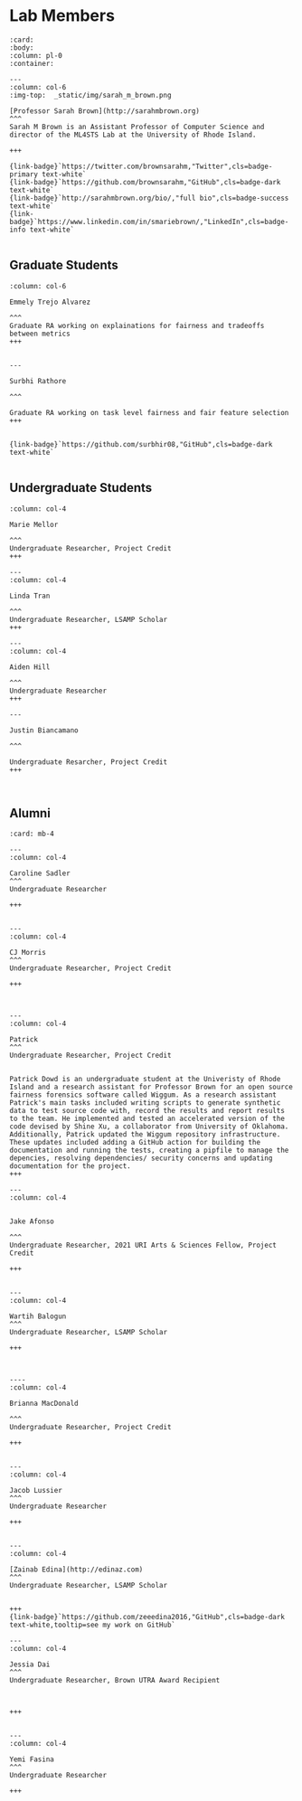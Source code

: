 # Lab Members




````{panels}
:card:
:body:
:column: pl-0
:container:

---
:column: col-6
:img-top:  _static/img/sarah_m_brown.png

[Professor Sarah Brown](http://sarahmbrown.org)
^^^
Sarah M Brown is an Assistant Professor of Computer Science and director of the ML4STS Lab at the University of Rhode Island.

+++

{link-badge}`https://twitter.com/brownsarahm,"Twitter",cls=badge-primary text-white`
{link-badge}`https://github.com/brownsarahm,"GitHub",cls=badge-dark text-white`
{link-badge}`http://sarahmbrown.org/bio/,"full bio",cls=badge-success text-white`
{link-badge}`https://www.linkedin.com/in/smariebrown/,"LinkedIn",cls=badge-info text-white`


````

<!-- Previously she was a [Data Science Initiative](https://www.brown.edu/initiatives/data-science/) Postdoctoral Research Associate at Brown University affiliated to the Division of Applied Mathematics and hosted by Professor Bjorn Sandstede and a [Chancellor's Postdoctoral Fellow](https://diversity.berkeley.edu/programs-services/postdoctoral/about-cpfp) in Computer Science at the University of California, Berkeley with faculty mentor Professor [Mike Jordan](https://people.eecs.berkeley.edu/~jordan/). While at UC Berkeley, she was a member of the [Algorithmic Fairness and Opacity Group](https://afog.berkeley.edu/). She completed a BS in Electrical Engineering with a minor in Biomedical Engineering, a MS in Electrical and Computer Engineering and a PhD in Electrical Engineering all at Northeastern University. Her PhD was focused on Machine Learning for Psychology applications and supervised by [Jennifer Dy](http://www.ece.neu.edu/fac-ece/jdy/). Her graduate studies were supported by a Draper Laboratory Fellowship and a National Science Foundation Graduate Research Fellowship. Her other professional activities include teaching computational data analysis skills and pedagogy to researchers with The Carpentries. Previously she was treasurer on the Women in Machine Learning, Inc  Board of Directors and National Academic Excellence Chair on the National Society of Black Engineers Board of Directors. -->

<!-- {badge}`https://github.com/brownsarahm,"LinkedIn",cls=badge-info text-white,tooltip=see my work on GitHub` -->

<!-- https://jupyterbook.org/en/stable/content/content-blocks.html#panels -->

## Graduate Students

````{panels}
:column: col-6

Emmely Trejo Alvarez

^^^
Graduate RA working on explainations for fairness and tradeoffs between metrics
+++


---

Surbhi Rathore

^^^

Graduate RA working on task level fairness and fair feature selection
+++


{link-badge}`https://github.com/surbhir08,"GitHub",cls=badge-dark text-white`


````


## Undergraduate Students


````{panels}
:column: col-4

Marie Mellor

^^^
Undergraduate Researcher, Project Credit
+++

---
:column: col-4

Linda Tran

^^^
Undergraduate Researcher, LSAMP Scholar
+++

---
:column: col-4

Aiden Hill

^^^
Undergraduate Researcher
+++

---

Justin Biancamano

^^^

Undergraduate Resarcher, Project Credit
+++



````


<!--


 -->


## Alumni


````{panels}
:card: mb-4

---
:column: col-4

Caroline Sadler
^^^
Undergraduate Researcher

+++


---
:column: col-4

CJ Morris
^^^
Undergraduate Researcher, Project Credit

+++



---
:column: col-4

Patrick
^^^
Undergraduate Researcher, Project Credit


Patrick Dowd is an undergraduate student at the Univeristy of Rhode Island and a research assistant for Professor Brown for an open source fairness forensics software called Wiggum. As a research assistant Patrick's main tasks included writing scripts to generate synthetic data to test source code with, record the results and report results to the team. He implemented and tested an accelerated version of the code devised by Shine Xu, a collaborator from University of Oklahoma. Additionally, Patrick updated the Wiggum repository infrastructure. These updates included adding a GitHub action for building the documentation and running the tests, creating a pipfile to manage the depencies, resolving dependencies/ security concerns and updating documentation for the project.
+++

---
:column: col-4


Jake Afonso

^^^
Undergraduate Researcher, 2021 URI Arts & Sciences Fellow, Project Credit

+++


---
:column: col-4

Wartih Balogun
^^^
Undergraduate Researcher, LSAMP Scholar

+++



----
:column: col-4

Brianna MacDonald

^^^
Undergraduate Researcher, Project Credit

+++


---
:column: col-4

Jacob Lussier
^^^
Undergraduate Researcher

+++


---
:column: col-4

[Zainab Edina](http://edinaz.com)
^^^
Undergraduate Researcher, LSAMP Scholar


+++
{link-badge}`https://github.com/zeeedina2016,"GitHub",cls=badge-dark text-white,tooltip=see my work on GitHub`

---
:column: col-4

Jessia Dai
^^^
Undergraduate Researcher, Brown UTRA Award Recipient



+++


---
:column: col-4

Yemi Fasina
^^^
Undergraduate Researcher

+++


````
